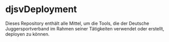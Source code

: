 # djsvDeployment
Dieses Repository enthält alle Mittel, um die Tools, die der Deutsche Juggersportverband im Rahmen seiner Tätigkeiten verwendet oder erstellt, deployen zu können.
